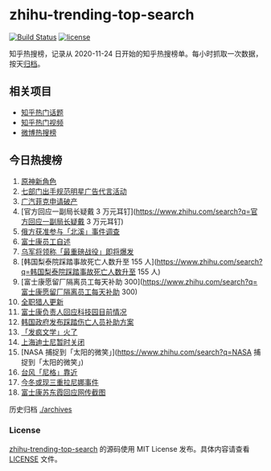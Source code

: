 # zhihu-trending-top-search

[![Build Status](https://github.com/justjavac/zhihu-trending-top-search/workflows/ci/badge.svg?branch=main)](https://github.com/justjavac/zhihu-trending-top-search/actions)
[![license](https://img.shields.io/github/license/justjavac/zhihu-trending-top-search)](https://github.com/justjavac/zhihu-trending-top-search/blob/main/LICENSE)

知乎热搜榜，记录从 2020-11-24 日开始的知乎热搜榜单。每小时抓取一次数据，按天[归档](./archives)。

## 相关项目

- [知乎热门话题](https://github.com/justjavac/zhihu-trending-hot-questions)
- [知乎热门视频](https://github.com/justjavac/zhihu-trending-hot-video)
- [微博热搜榜](https://github.com/justjavac/weibo-trending-hot-search)

## 今日热搜榜

<!-- BEGIN -->
<!-- 最后更新时间 Tue Nov 01 2022 15:12:58 GMT+0800 (China Standard Time) -->

1. [原神新角色](https://www.zhihu.com/search?q=原神新角色)
1. [七部门出手规范明星广告代言活动](https://www.zhihu.com/search?q=七部门出手规范明星广告代言活动)
1. [广汽菲克申请破产](https://www.zhihu.com/search?q=广汽菲克申请破产)
1. [官方回应一副局长疑戴 3 万元耳钉](https://www.zhihu.com/search?q=官方回应一副局长疑戴 3 万元耳钉)
1. [俄方获准参与「北溪」事件调查](https://www.zhihu.com/search?q=俄方获准参与「北溪」事件调查)
1. [富士康员工自述](https://www.zhihu.com/search?q=富士康员工自述)
1. [乌军将领称「最重磅战役」即将爆发](https://www.zhihu.com/search?q=乌军将领称「最重磅战役」即将爆发)
1. [韩国梨泰院踩踏事故死亡人数升至 155 人](https://www.zhihu.com/search?q=韩国梨泰院踩踏事故死亡人数升至 155 人)
1. [富士康愿留厂隔离员工每天补助 300](https://www.zhihu.com/search?q=富士康愿留厂隔离员工每天补助 300)
1. [全职猎人更新](https://www.zhihu.com/search?q=全职猎人更新)
1. [富士康负责人回应科技园目前情况](https://www.zhihu.com/search?q=富士康负责人回应科技园目前情况)
1. [韩国政府发布踩踏伤亡人员补助方案](https://www.zhihu.com/search?q=韩国政府发布踩踏伤亡人员补助方案)
1. [「发疯文学」火了](https://www.zhihu.com/search?q=「发疯文学」火了)
1. [上海迪士尼暂时关闭](https://www.zhihu.com/search?q=上海迪士尼暂时关闭)
1. [NASA 捕捉到「太阳的微笑」](https://www.zhihu.com/search?q=NASA 捕捉到「太阳的微笑」)
1. [台风「尼格」靠近](https://www.zhihu.com/search?q=台风「尼格」靠近)
1. [今冬或现三重拉尼娜事件](https://www.zhihu.com/search?q=今冬或现三重拉尼娜事件)
1. [富士康苏东霞回应网传截图](https://www.zhihu.com/search?q=富士康苏东霞回应网传截图)

<!-- END -->

历史归档 [./archives](./archives)

### License

[zhihu-trending-top-search](https://github.com/justjavac/zhihu-trending-top-search)
的源码使用 MIT License 发布。具体内容请查看 [LICENSE](./LICENSE) 文件。
